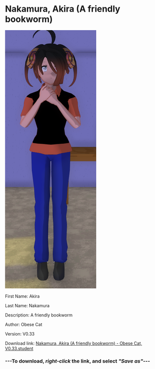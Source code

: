 # Nakamura, Akira (A friendly bookworm)

<img src = "https://raw.githubusercontent.com/Arbiter1223/Daigaku-Gurashi-Custom-Students/master/Students/Files/Nakamura%2C%20Akira%20(A%20friendly%20bookworm).png">

First Name: Akira

Last Name: Nakamura

Description: A friendly bookworm

Author: Obese Cat

Version: V0.33

Download link: <a href="https://raw.githubusercontent.com/Arbiter1223/Daigaku-Gurashi-Custom-Students/master/Students/Files/Nakamura%2C%20Akira%20(A%20friendly%20bookworm)%20-%20Obese%20Cat%2C%20V0.33.student">Nakamura, Akira (A friendly bookworm) - Obese Cat, V0.33.student</a>

### ---**To download, _right-click_ the link, and select _"Save as"_**---
